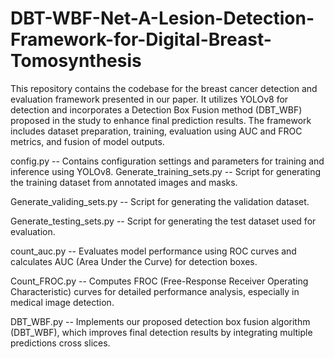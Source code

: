 # DBT-WBF-Net-A-Lesion-Detection-Framework-for-Digital-Breast-Tomosynthesis

This repository contains the codebase for the breast cancer detection and evaluation framework presented in our paper. It utilizes YOLOv8 for detection and incorporates a Detection Box Fusion method (DBT_WBF) proposed in the study to enhance final prediction results. The framework includes dataset preparation, training, evaluation using AUC and FROC metrics, and fusion of model outputs.

config.py -- Contains configuration settings and parameters for training and inference using YOLOv8.
Generate_training_sets.py -- Script for generating the training dataset from annotated images and masks.

Generate_validing_sets.py -- Script for generating the validation dataset.

Generate_testing_sets.py -- Script for generating the test dataset used for evaluation.

count_auc.py -- Evaluates model performance using ROC curves and calculates AUC (Area Under the Curve) for detection boxes.

Count_FROC.py -- Computes FROC (Free-Response Receiver Operating Characteristic) curves for detailed performance analysis, especially in medical image detection.

DBT_WBF.py -- Implements our proposed detection box fusion algorithm (DBT_WBF), which improves final detection results by integrating multiple predictions cross slices.
